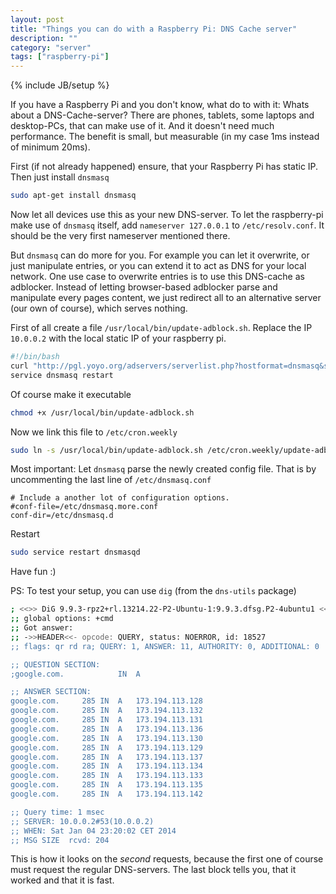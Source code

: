 ```yaml
---
layout: post
title: "Things you can do with a Raspberry Pi: DNS Cache server"
description: ""
category: "server"
tags: ["raspberry-pi"]
---
```

{% include JB/setup %}

If you have a Raspberry Pi and you don't know, what do to with it: Whats about a DNS-Cache-server?
There are phones, tablets, some laptops and desktop-PCs, that can make use of it. And it doesn't need
much performance. The benefit is small, but measurable (in my case 1ms instead of minimum 20ms).

First (if not already happened) ensure, that your Raspberry Pi has static IP. Then just install `dnsmasq`

```bash
sudo apt-get install dnsmasq
```

Now let all devices use this as your new DNS-server. To let the raspberry-pi make use of `dnsmasq` itself, add
`nameserver 127.0.0.1` to `/etc/resolv.conf`. It should be the very first nameserver mentioned there.


But `dnsmasq` can do more for you. For example you can let it overwrite, or just manipulate entries, or
you can extend it to act as DNS for your local network. One use case to overwrite entries is to use
this DNS-cache as adblocker. Instead of letting browser-based adblocker parse and manipulate every pages
content, we just redirect all to an alternative server (our own of course), which serves nothing.

First of all create a file `/usr/local/bin/update-adblock.sh`. Replace the IP `10.0.0.2` with the local static IP
of your raspberry pi.

```bash
#!/bin/bash
curl "http://pgl.yoyo.org/adservers/serverlist.php?hostformat=dnsmasq&showintro=0&mimetype=plaintext" | sed "s/127\.0\.0\.1/10.0.0.1/" > /etc/dnsmasq.d/adblock.conf
service dnsmasq restart
```

Of course make it executable

```bash
chmod +x /usr/local/bin/update-adblock.sh
```

Now we link this file to `/etc/cron.weekly`

```bash
sudo ln -s /usr/local/bin/update-adblock.sh /etc/cron.weekly/update-adblock
```

Most important: Let `dnsmasq` parse the newly created config file. That is by uncommenting the last line of
`/etc/dnsmasq.conf`

```
# Include a another lot of configuration options.
#conf-file=/etc/dnsmasq.more.conf
conf-dir=/etc/dnsmasq.d
```

Restart

```bash
sudo service restart dnsmasqd
```

Have fun :)


PS: To test your setup, you can use `dig` (from the `dns-utils` package)


```bash
; <<>> DiG 9.9.3-rpz2+rl.13214.22-P2-Ubuntu-1:9.9.3.dfsg.P2-4ubuntu1 <<>> google.com
;; global options: +cmd
;; Got answer:
;; ->>HEADER<<- opcode: QUERY, status: NOERROR, id: 18527
;; flags: qr rd ra; QUERY: 1, ANSWER: 11, AUTHORITY: 0, ADDITIONAL: 0

;; QUESTION SECTION:
;google.com.			IN	A

;; ANSWER SECTION:
google.com.		285	IN	A	173.194.113.128
google.com.		285	IN	A	173.194.113.132
google.com.		285	IN	A	173.194.113.131
google.com.		285	IN	A	173.194.113.136
google.com.		285	IN	A	173.194.113.130
google.com.		285	IN	A	173.194.113.129
google.com.		285	IN	A	173.194.113.137
google.com.		285	IN	A	173.194.113.134
google.com.		285	IN	A	173.194.113.133
google.com.		285	IN	A	173.194.113.135
google.com.		285	IN	A	173.194.113.142

;; Query time: 1 msec
;; SERVER: 10.0.0.2#53(10.0.0.2)
;; WHEN: Sat Jan 04 23:20:02 CET 2014
;; MSG SIZE  rcvd: 204
```

This is how it looks on the _second_ requests, because the first one of course must
request the regular DNS-servers. The last block tells you, that it worked and that it
is fast.
